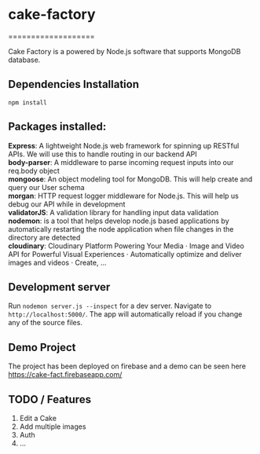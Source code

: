 # cake-factory

===================

Cake Factory is a powered by Node.js software that supports MongoDB database.

## Dependencies Installation

`npm install`

## Packages installed:

**Express**: A lightweight Node.js web framework for spinning up RESTful APIs.
We will use this to handle routing in our backend API<br /> **body-parser**: A
middleware to parse incoming request inputs into our req.body object<br />
**mongoose**: An object modeling tool for MongoDB. This will help create and
query our User schema<br /> **morgan**: HTTP request logger middleware for
Node.js. This will help us debug our API while in development<br />
**validatorJS**: A validation library for handling input data validation<br />
**nodemon**: is a tool that helps develop node.js based applications by
automatically restarting the node application when file changes in the directory
are detected <br /> **cloudinary**: Cloudinary Platform Powering Your Media ·
Image and Video API for Powerful Visual Experiences · Automatically optimize and
deliver images and videos · Create, ... <br />

## Development server

Run `nodemon server.js --inspect` for a dev server. Navigate to
`http://localhost:5000/`. The app will automatically reload if you change any of
the source files.

## Demo Project

The project has been deployed on firebase and a demo can be seen here
https://cake-fact.firebaseapp.com/

## TODO / Features

1. Edit a Cake
2. Add multiple images
3. Auth
4. ...
